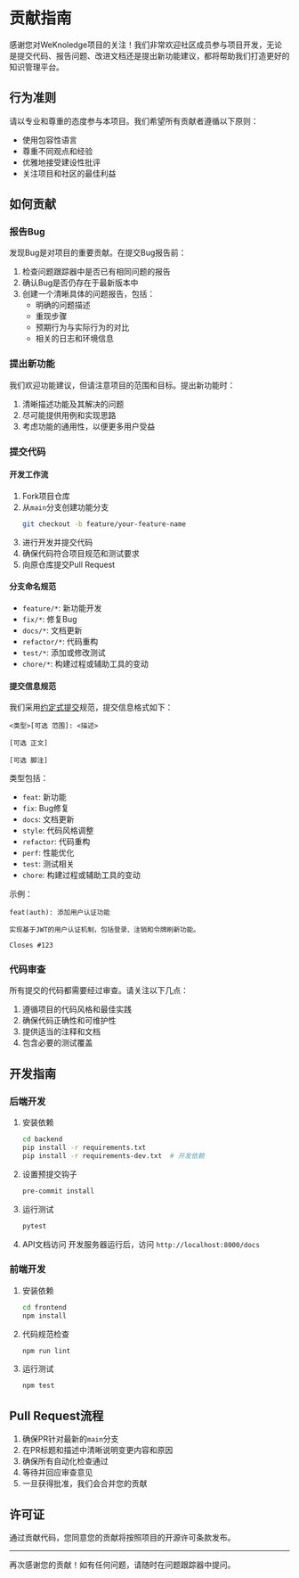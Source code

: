 # 贡献指南

感谢您对WeKnoledge项目的关注！我们非常欢迎社区成员参与项目开发，无论是提交代码、报告问题、改进文档还是提出新功能建议，都将帮助我们打造更好的知识管理平台。

## 行为准则

请以专业和尊重的态度参与本项目。我们希望所有贡献者遵循以下原则：

- 使用包容性语言
- 尊重不同观点和经验
- 优雅地接受建设性批评
- 关注项目和社区的最佳利益

## 如何贡献

### 报告Bug

发现Bug是对项目的重要贡献。在提交Bug报告前：

1. 检查问题跟踪器中是否已有相同问题的报告
2. 确认Bug是否仍存在于最新版本中
3. 创建一个清晰具体的问题报告，包括：
   - 明确的问题描述
   - 重现步骤
   - 预期行为与实际行为的对比
   - 相关的日志和环境信息

### 提出新功能

我们欢迎功能建议，但请注意项目的范围和目标。提出新功能时：

1. 清晰描述功能及其解决的问题
2. 尽可能提供用例和实现思路
3. 考虑功能的通用性，以便更多用户受益

### 提交代码

#### 开发工作流

1. Fork项目仓库
2. 从`main`分支创建功能分支
   ```bash
   git checkout -b feature/your-feature-name
   ```
3. 进行开发并提交代码
4. 确保代码符合项目规范和测试要求
5. 向原仓库提交Pull Request

#### 分支命名规范

- `feature/*`: 新功能开发
- `fix/*`: 修复Bug
- `docs/*`: 文档更新
- `refactor/*`: 代码重构
- `test/*`: 添加或修改测试
- `chore/*`: 构建过程或辅助工具的变动

#### 提交信息规范

我们采用[约定式提交](https://www.conventionalcommits.org/zh-hans/v1.0.0/)规范，提交信息格式如下：

```
<类型>[可选 范围]: <描述>

[可选 正文]

[可选 脚注]
```

类型包括：
- `feat`: 新功能
- `fix`: Bug修复
- `docs`: 文档更新
- `style`: 代码风格调整
- `refactor`: 代码重构
- `perf`: 性能优化
- `test`: 测试相关
- `chore`: 构建过程或辅助工具的变动

示例：
```
feat(auth): 添加用户认证功能

实现基于JWT的用户认证机制，包括登录、注销和令牌刷新功能。

Closes #123
```

### 代码审查

所有提交的代码都需要经过审查。请关注以下几点：

1. 遵循项目的代码风格和最佳实践
2. 确保代码正确性和可维护性
3. 提供适当的注释和文档
4. 包含必要的测试覆盖

## 开发指南

### 后端开发

1. 安装依赖
   ```bash
   cd backend
   pip install -r requirements.txt
   pip install -r requirements-dev.txt  # 开发依赖
   ```

2. 设置预提交钩子
   ```bash
   pre-commit install
   ```

3. 运行测试
   ```bash
   pytest
   ```

4. API文档访问
   开发服务器运行后，访问 `http://localhost:8000/docs`

### 前端开发

1. 安装依赖
   ```bash
   cd frontend
   npm install
   ```

2. 代码规范检查
   ```bash
   npm run lint
   ```

3. 运行测试
   ```bash
   npm test
   ```

## Pull Request流程

1. 确保PR针对最新的`main`分支
2. 在PR标题和描述中清晰说明变更内容和原因
3. 确保所有自动化检查通过
4. 等待并回应审查意见
5. 一旦获得批准，我们会合并您的贡献

## 许可证

通过贡献代码，您同意您的贡献将按照项目的开源许可条款发布。

---

再次感谢您的贡献！如有任何问题，请随时在问题跟踪器中提问。 